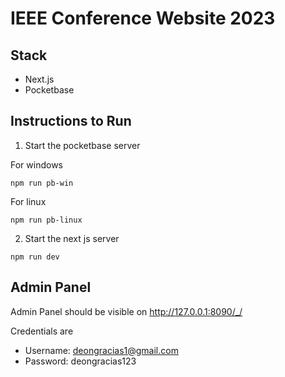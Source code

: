 # IEEE Conference Website 2023

## Stack

- Next.js
- Pocketbase

## Instructions to Run

1. Start the pocketbase server

For windows

```
npm run pb-win
```

For linux

```
npm run pb-linux
```

2. Start the next js server

```
npm run dev
```

## Admin Panel

Admin Panel should be visible on http://127.0.0.1:8090/_/

Credentials are
- Username: deongracias1@gmail.com
- Password: deongracias123
